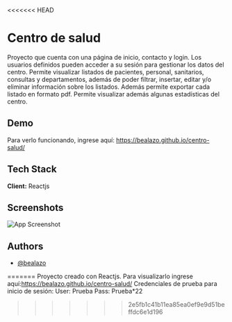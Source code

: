 <<<<<<< HEAD

# Centro de salud

Proyecto que cuenta con una página de inicio, contacto y login.
Los usuarios definidos pueden acceder a su sesión para gestionar los datos del centro.
Permite visualizar listados de pacientes, personal, sanitarios, consultas y departamentos, además de poder filtrar, insertar, editar y/o eliminar
información sobre los listados. Además permite exportar cada listado en formato pdf.
Permite visualizar además algunas estadísticas del centro.


## Demo

 Para verlo funcionando, ingrese aquí: https://bealazo.github.io/centro-salud/


## Tech Stack

**Client:** Reactjs


## Screenshots

![App Screenshot](https://bealazo.github.io/portfolio/images/pic-2.png)


## Authors

- [@bealazo](https://github.com/bealazo)

=======
Proyecto creado con Reactjs. Para visualizarlo ingrese aquí:https://bealazo.github.io/centro-salud/
Credenciales de prueba para inicio de sesión:
User: Prueba
Pass: Prueba*22
>>>>>>> 2e5fb1c41b11ea85ea0ef9e9d51beffdc6e1d196
